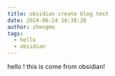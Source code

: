 ```yaml
---
title: obsidian create blog test
date: 2024-06-24 16:38:20
author: zhengmo
tags:
  - hello
  - obsidian
---
```

hello ! this is come from obsidian!